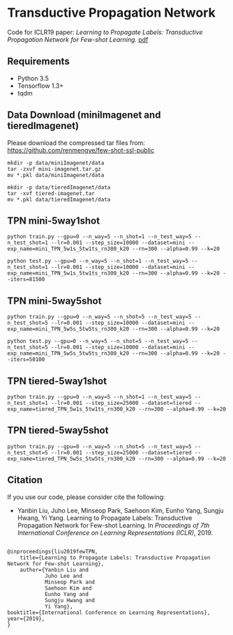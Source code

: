 # Transductive Propagation Network
Code for ICLR19 paper: 
*Learning to Propagate Labels: Transductive Propagation Network for Few-shot Learning.* [pdf](https://openreview.net/pdf?id=SyVuRiC5K7)

## Requirements
* Python 3.5
* Tensorflow 1.3+
* tqdm


## Data Download (miniImagenet and tieredImagenet)
Please download the compressed tar files from: https://github.com/renmengye/few-shot-ssl-public

```
mkdir -p data/miniImagenet/data
tar -zxvf mini-imagenet.tar.gz
mv *.pkl data/miniImagenet/data

mkdir -p data/tieredImagenet/data
tar -xvf tiered-imagenet.tar
mv *.pkl data/tieredImagenet/data

```

## TPN mini-5way1shot
```
python train.py --gpu=0 --n_way=5 --n_shot=1 --n_test_way=5 --n_test_shot=1 --lr=0.001 --step_size=10000 --dataset=mini --exp_name=mini_TPN_5w1s_5tw1ts_rn300_k20 --rn=300 --alpha=0.99 --k=20
```

```
python test.py --gpu=0 --n_way=5 --n_shot=1 --n_test_way=5 --n_test_shot=1 --lr=0.001 --step_size=10000 --dataset=mini --exp_name=mini_TPN_5w1s_5tw1ts_rn300_k20 --rn=300 --alpha=0.99 --k=20 --iters=81500
```

## TPN mini-5way5shot
```
python train.py --gpu=0 --n_way=5 --n_shot=5 --n_test_way=5 --n_test_shot=5 --lr=0.001 --step_size=10000 --dataset=mini --exp_name=mini_TPN_5w5s_5tw5ts_rn300_k20 --rn=300 --alpha=0.99 --k=20
```

```
python test.py --gpu=0 --n_way=5 --n_shot=5 --n_test_way=5 --n_test_shot=5 --lr=0.001 --step_size=10000 --dataset=mini --exp_name=mini_TPN_5w5s_5tw5ts_rn300_k20 --rn=300 --alpha=0.99 --k=20 --iters=50100

```

## TPN tiered-5way1shot
```
python train.py --gpu=0 --n_way=5 --n_shot=1 --n_test_way=5 --n_test_shot=1 --lr=0.001 --step_size=25000 --dataset=tiered --exp_name=tiered_TPN_5w1s_5tw1ts_rn300_k20 --rn=300 --alpha=0.99 --k=20
```

## TPN tiered-5way5shot
```
python train.py --gpu=0 --n_way=5 --n_shot=5 --n_test_way=5 --n_test_shot=5 --lr=0.001 --step_size=25000 --dataset=tiered --exp_name=tiered_TPN_5w5s_5tw5ts_rn300_k20 --rn=300 --alpha=0.99 --k=20
```


## Citation
If you use our code, please consider cite the following:
* Yanbin Liu, Juho Lee, Minseop Park, Saehoon Kim, Eunho Yang, Sungju Hwang, Yi Yang. Learning to Propagate Labels: Transductive Propagation Network for Few-shot Learning. In *Proceedings of 7th International Conference on Learning Representations (ICLR)*, 2019.

```

@inproceedings{liu2019fewTPN,
	title={Learning to Propagate Labels: Transductive Propagation Network for Few-shot Learning},
	author={Yanbin Liu and 
			Juho Lee and 
			Minseop Park and 
			Saehoon Kim and 
			Eunho Yang and 
			Sungju Hwang and 
			Yi Yang},
booktitle={International Conference on Learning Representations},
year={2019},
}

```

